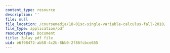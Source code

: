```yaml
---
content_type: resource
description: ''
file: null
file_location: /coursemedia/18-01sc-single-variable-calculus-fall-2010/e6f98472ab584c2b8bb02f86fcbce655_5q_3FDOkVRQ.pdf
file_type: application/pdf
resourcetype: Document
title: 3play pdf file
uid: e6f98472-ab58-4c2b-8bb0-2f86fcbce655
---
```

